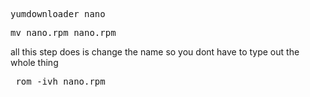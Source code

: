 
<pre>yumdownloader nano</pre> 
<pre>mv nano<xxxxx>.rpm nano.rpm</xxxxx></pre> all this step does is change the name so you dont have to type out the whole thing

<pre> rom -ivh nano.rpm</pre>